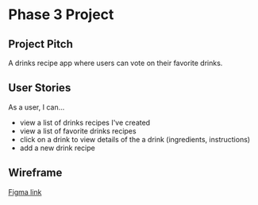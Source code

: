 # Phase 3 Project

## Project Pitch
A drinks recipe app where users can vote on their favorite drinks.

## User Stories
As a user, I can…
* view a list of drinks recipes I've created
* view a list of favorite drinks recipes
* click on a drink to view details of the a drink (ingredients, instructions)
* add a new drink recipe

## Wireframe
[Figma link](https://www.figma.com/file/xKdwfcEcOJmsbMvcapZ6W9/Phase-3-Project-Wireframe?node-id=0%3A1&t=JqQO5xGm1Pwf8g7L-1)